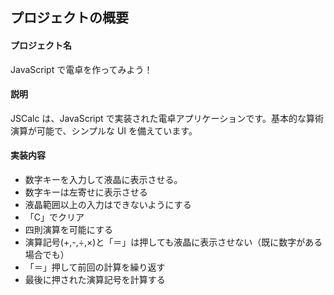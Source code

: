 ## プロジェクトの概要

#### プロジェクト名

JavaScript で電卓を作ってみよう！

#### 説明

JSCalc は、JavaScript で実装された電卓アプリケーションです。基本的な算術演算が可能で、シンプルな UI を備えています。

#### 実装内容

- 数字キーを入力して液晶に表示させる。
- 数字キーは左寄せに表示させる
- 液晶範囲以上の入力はできないようにする
- 「C」でクリア
- 四則演算を可能にする
- 演算記号(+,-,÷,×)と「＝」は押しても液晶に表示させない（既に数字がある場合でも）
- 「＝」押して前回の計算を繰り返す
- 最後に押された演算記号を計算する

<!-- #### memo

HTML

[onclick="get_value(this)"]

HTML の onclick は、HTML 要素に対してクリックイベントが発生したときに JavaScript コードを実行するための属性です。

[get_value(this)]

要素を引数として JavaScript 関数 get_value を呼び出す設定です。
(this)はクリックされたクリックされたボタン要素を指します。


[ハイフン（-）]

ハイフンを使って名前をつけるのは、JavaScriptの識別子（変数名やオブジェクト名）としては無効です。
ハイフンは減算演算子と見なされてしまうためです。
（ブラケット記法で対応） -->
